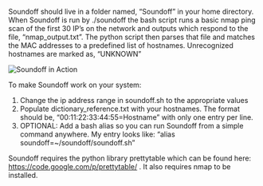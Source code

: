 Soundoff should live in a folder named, “Soundoff” in your home directory. When Soundoff is run by ./soundoff the bash script runs a basic nmap ping scan of the first 30 IP’s on the network and outputs which respond to the file, “nmap_output.txt”. The python script then parses that file and matches the MAC addresses to a predefined list of hostnames. Unrecognized hostnames are marked as, “UNKNOWN”

![Soundoff in Action](http://i.imgur.com/MR7FTbb.png)

To make Soundoff work on your system:

1) Change the ip address range in soundoff.sh to the appropriate values
2) Populate dictionary_reference.txt with your hostnames. The format should be, “00:11:22:33:44:55=Hostname” with only one entry per line. 
3) OPTIONAL: Add a bash alias so you can run Soundoff from a simple command anywhere. My entry looks like: “alias soundoff=~/soundoff/soundoff.sh”

Soundoff requires the python library prettytable which can be found here: https://code.google.com/p/prettytable/ . It also requires nmap to be installed. 
